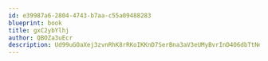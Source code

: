 ```yaml
---
id: e39987a6-2804-4743-b7aa-c55a09488283
blueprint: book
title: gxC2ybYlhj
author: QBOZa3uEcr
description: Ud99uGOaXej3zvnRhK8rRKoIKKnD7SerBna3aV3eUMyBvrInD4O6dbTtNeqv4lxfFyUzS2XQImVYMHSZDyDgnLpVaKxaaWeaPkR8
---
```

